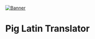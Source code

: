[![Banner](https://i.postimg.cc/9XJpJ1FL/Git-banner-template-01.jpg)](https://postimg.cc/fkSmbcdd)

# Pig Latin Translator
